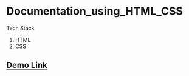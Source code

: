 # Documentation_using_HTML_CSS

Tech Stack
  1. HTML
  2. CSS

## [Demo Link](https://js-documentation.surge.sh/)
